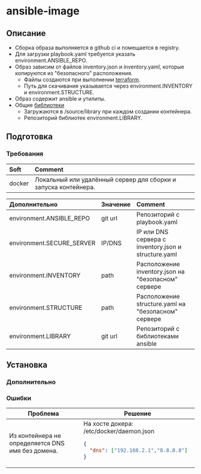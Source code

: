 # ansible-image
## Описание
* Сборка образа выполняется в github ci и помещается в registry.
* Для загрузки playbook.yaml требуется указать environment.ANSIBLE_REPO.
* Образ зависим от файлов inventory.json и inventory.yaml, которые копируются из "безопасного" расположения.
  * Файлы создаются при выполнении [terraform](https://github.com/FZEN475/terraform).
  * Путь для скачивания указывается через environment.INVENTORY и environment.STRUCTURE.
* Образ содержит ansible и утилиты.   
* Общие [библиотеки](https://github.com/FZEN475/ansible-library.git) 
  * Загружаются в /source/library при каждом создании контейнера.
  * Репозиторий библиотек environment.LIBRARY.

## Подготовка
### Требования
| Soft   | Comment                                                         |
|:-------|:----------------------------------------------------------------|
| docker | Локальный или удалённый сервер для сборки и запуска контейнера. | 

| Дополнительно             | Значение | Comment                                              |
|:--------------------------|:---------|:-----------------------------------------------------|
| environment.ANSIBLE_REPO  | git url  | Репозиторий с playbook.yaml                          |
| environment.SECURE_SERVER | IP/DNS   | IP или DNS сервера с inventory.json и structure.yaml |
| environment.INVENTORY     | path     | Расположение inventory.json на "безопасном" сервере  |
| environment.STRUCTURE     | path     | Расположение structure.yaml на "безопасном" сервере  |
| environment.LIBRARY       | git url  | Репозиторий с библиотеками ansible                   |

## Установка

### Дополнительно

### Ошибки

<!DOCTYPE html>
<table>
  <thead>
    <tr>
      <th>Проблема</th>
      <th>Решение</th>
    </tr>
  </thead>
  <tr>
      <td>Из контейнера не определяется DNS имя без домена.</td>
      <td>
На хосте докера:  
/etc/docker/daemon.json

```json
{
  "dns": ["192.168.2.1","8.8.8.8"]
}
```
</td>
  </tr>
  <tr>
  </tr>
</table>
